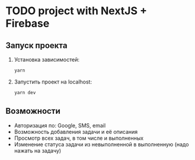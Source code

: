 # TODO project with NextJS + Firebase

## Запуск проекта

1. Установка зависимостей:

   ```bash
   yarn
   ```

2. Запустить проект на localhost:

   ```bash
   yarn dev
   ```

## Возможности

- Авторизация по: Google, SMS, email
- Возможность добавления задачи и её описания
- Просмотр всех задач, в том числе и выполненных
- Изменение статуса задачи из невыполненной в выполненную (надо нажать на задачу)
